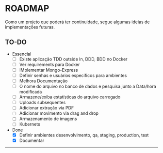 # ROADMAP

Como um projeto que poderá ter continuidade, segue algumas ideias de implementações futuras.

## TO-DO

- Essencial
  - [ ] Existe aplicação TDD outside In, DDD, BDD no Docker
  - [ ] Ver requirements para Docker
  - [ ] IMplementar Mongo-Express
  - [ ] Definir senhas e usuários especificos para ambientes
  - [ ] Melhora Documentação
  - [ ] O nome do arquivo no banco de dados e pesquisa junto a Data/hora modificada
  - [ ] Armazene/exiba estatísticas do arquivo carregado
  - [ ] Uploads subsequentes
  - [ ] Adicionar extração via PDF
  - [ ] Adicionar movimento via drag and drop
  - [ ] Armazenamento de imagens
  - [ ] Kubernets
- Done
  - [x] Definir ambientes desenvolvimento, qa, staging, production, test
  - [x] Documentar

***

